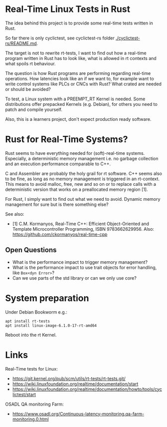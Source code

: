 
# Real-Time Linux Tests in Rust

The idea behind this project is to provide some real-time tests written in Rust.

So far there is only cyclictest, see cyclictest-rs folder
[./cyclictest-rs/README.md](./cyclictest-rs/README.md).

The target is not to rewrite rt-tests, I want to find out how a real-time
program written in Rust has to look like, what is allowed in rt contexts and
what spoils rt behaviour.

The question is how Rust programs are performing regarding real-time operations.
How latencies look like an if we want to, for example want to write control
systems like PLCs or CNCs with Rust? What crated are needed or should be avoided?

To test, a Linux system with a PREEMPT_RT Kernel is needed. Some distributions
offer prepacked Kernels (e.g. Debian), for others you need to patch and 
compile yourself.

Also, this is a learners project, don't expect production ready software.


# Rust for Real-Time Systems?

Rust seems to have everything needed for (soft)-real-time systems.
Especially, a deterministic memory management i.e. no garbage collection and
an execution performance comparable to C++.

C and Assembler are probably the holy grail for rt software.
C++ seems also to be fine, as long as no memory management is triggered in an
rt-context. This means to avoid malloc, free, new and so on or to replace calls
with a deterministic version that works on a preallocated memory region [1].

For Rust, I simply want to find out what we need to avoid.
Dynamic memory management for sure but is there something else?

See also:
* [1] C.M. Kormanyos, Real-Time C++: Efficient Object-Oriented and Template
    Microcontroller Programming, ISBN 9783662629956.
    Also: https://github.com/ckormanyos/real-time-cpp


## Open Questions

* What is the performance impact to trigger memory management?
* What is the performance impact to use trait objects for error handling, like `Box<dyn Error>`?
* Can we use parts of the std library or can we only use core?


# System preparation

Under Debian Bookworm e.g.:

    apt install rt-tests
    apt install linux-image-6.1.0-17-rt-amd64

Reboot into the rt Kernel.

# Links

Real-Time tests for Linux:

* https://git.kernel.org/pub/scm/utils/rt-tests/rt-tests.git/
* https://wiki.linuxfoundation.org/realtime/documentation/start
* https://wiki.linuxfoundation.org/realtime/documentation/howto/tools/cyclictest/start

OSADL QA monitoring Farm:

* https://www.osadl.org/Continuous-latency-monitoring.qa-farm-monitoring.0.html

